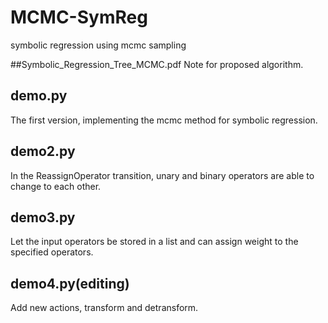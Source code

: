 # MCMC-SymReg
symbolic regression using mcmc sampling

##Symbolic_Regression_Tree_MCMC.pdf
Note for proposed algorithm.

## demo.py
The first version, implementing the mcmc method for symbolic regression.

## demo2.py
In the ReassignOperator transition, unary and binary operators are able to change to each other.

## demo3.py
Let the input operators be stored in a list and can assign weight to the specified operators.

## demo4.py(editing)
Add new actions, transform and detransform.
